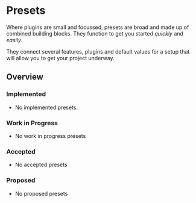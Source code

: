 # Presets

Where plugins are small and focussed, presets are broad and made up of combined building blocks. They function to get you started _quickly_ and _easily_. 

They connect several features, plugins and default values for a setup that will allow you to get your project underway.  

## Overview

### Implemented

- No implemented presets.

### Work in Progress

- No work in progress presets

### Accepted

- No accepted presets

### Proposed

- No proposed presets
